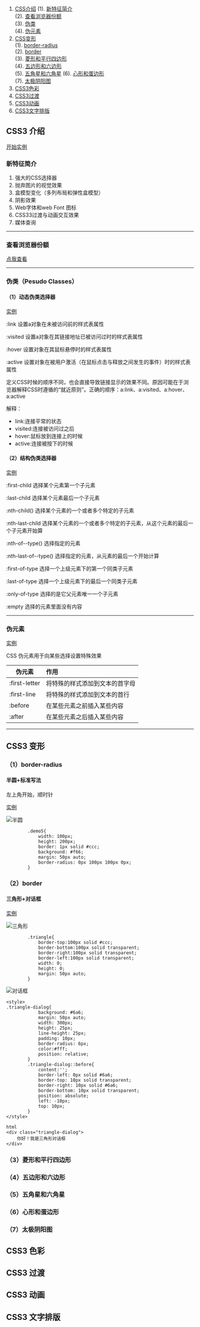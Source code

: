 1. [CSS介绍](https://github.com/LbhFront-end/About-CSS3/blob/master/AboutCSS3.md#css3-介绍)
   (1).  [新特征简介](https://github.com/LbhFront-end/About-CSS3/blob/master/AboutCSS3.md#新特征简介)  
   (2).  [查看浏览器份额](https://github.com/LbhFront-end/About-CSS3/blob/master/AboutCSS3.md#查看浏览器份额)  
   (3).  [伪类](https://github.com/LbhFront-end/About-CSS3/blob/master/AboutCSS3.md#伪类pesudo-classes)   
   (4).  [伪元素](https://github.com/LbhFront-end/About-CSS3/blob/master/AboutCSS3.md#伪元素)  
2. [CSS变形](https://github.com/LbhFront-end/About-CSS3/blob/master/AboutCSS3.md#css3-变形)  
   (1).  [border-radius](https://github.com/LbhFront-end/About-CSS3/blob/master/AboutCSS3.md#1border-radius)  
   (2).  [border](https://github.com/LbhFront-end/About-CSS3/blob/master/AboutCSS3.md#2border)  
   (3).  [菱形和平行四边形](https://github.com/LbhFront-end/About-CSS3/blob/master/AboutCSS3.md#3菱形和平行四边形)    
   (4).  [五边形和六边形](https://github.com/LbhFront-end/About-CSS3/blob/master/AboutCSS3.md#4五边形和六边形)   
   (5).  [五角星和六角星](https://github.com/LbhFront-end/About-CSS3/blob/master/AboutCSS3.md#5五角星和六角星)
   (6).  [心形和蛋边形](https://github.com/LbhFront-end/About-CSS3/blob/master/AboutCSS3.md#6心形和蛋边形)   
   (7).  [太极阴阳图](https://github.com/LbhFront-end/About-CSS3/blob/master/AboutCSS3.md#7太极阴阳图)
3. [CSS3色彩](https://github.com/LbhFront-end/About-CSS3/blob/master/AboutCSS3.md#css3-色彩)
4. [CSS3过渡](https://github.com/LbhFront-end/About-CSS3/blob/master/AboutCSS3.md#css3-过渡)
5. [CSS3动画](https://github.com/LbhFront-end/About-CSS3/blob/master/AboutCSS3.md#css3-动画)
6. [CSS3文字排版](https://github.com/LbhFront-end/About-CSS3/blob/master/AboutCSS3.md#css3-文字排版)


## CSS3 介绍

[开始实例](https://github.com/LbhFront-end/About-CSS3/blob/master/code/Demo01.html)

### 新特征简介

1.  强大的CSS选择器
2.  抛弃图片的视觉效果
3.  盒模型变化（多列布局和弹性盒模型）
4.  阴影效果
5.  Web字体和web Font 图标
6.  CSS33过渡与动画交互效果
7.  媒体查询

------

### 查看浏览器份额

[点我查看](http://tongji.baidu.com/data/browser)

------

### 伪类（Pesudo Classes）

#### （1）动态伪类选择器

[实例](https://github.com/LbhFront-end/About-CSS3/blob/master/code/Demo02.html)

:link 设置a对象在未被访问前的样式表属性 

:visited 设置a对象在其链接地址已被访问过时的样式表属性 

:hover 设置对象在其鼠标悬停时的样式表属性 

:active 设置对象在被用户激活（在鼠标点击与释放之间发生的事件）时的样式表属性 

定义CSS时候的顺序不同，也会直接导致链接显示的效果不同。原因可能在于浏览器解释CSS时遵循的“就近原则”。正确的顺序：a:link、a:visited、a:hover、a:active

解释：

- link:连接平常的状态 
- visited:连接被访问过之后 
- hover:鼠标放到连接上的时候
- active:连接被按下的时候 

#### （2）结构伪类选择器

[实例](https://github.com/LbhFront-end/About-CSS3/blob/master/code/Demo03.html)

:first-child 选择某个元素第一个子元素

:last-child 选择某个元素最后一个子元素

:nth-child() 选择某个元素的一个或者多个特定的子元素

:nth-last-child 选择某个元素的一个或者多个特定的子元素，从这个元素的最后一个子元素开始算

:nth-of--type() 选择指定的元素

:nth-last-of--type() 选择指定的元素，从元素的最后一个开始计算

:first-of-type 选择一个上级元素下的第一个同类子元素

:last-of-type  选择一个上级元素下的最后一个同类子元素

:only-of-type 选择的是它父元素唯一一个子元素

:empty 选择的元素里面没有内容

------

### 伪元素

[实例](https://github.com/LbhFront-end/About-CSS3/blob/master/code/Demo04.html)

CSS 伪元素用于向某些选择设置特殊效果

| 伪元素        | 作用                           |
| ------------- | :----------------------------- |
| :first-letter | 将特殊的样式添加到文本的首字母 |
| :first-line   | 将特殊的样式添加到文本的首行   |
| :before       | 在某些元素之前插入某些内容     |
| :after        | 在某些元素之后插入某些内容     |

------

## CSS3 变形

### （1）border-radius

#### 半圆+标准写法

左上角开始，顺时针

[实例](https://github.com/LbhFront-end/About-CSS3/blob/master/code/Demo05.html)

![半圆](https://raw.githubusercontent.com/LbhFront-end/About-CSS3/master/code/img/circle.png)



```
		.demo5{
			width: 100px;
			height: 200px;
			border: 1px solid #ccc;
			background: #f66;
			margin: 50px auto;
			border-radius: 0px 100px 100px 0px;									
		}
```



### （2）border

#### 三角形+对话框

[实例](https://github.com/LbhFront-end/About-CSS3/blob/master/code/Demo06.html)

![三角形](https://raw.githubusercontent.com/LbhFront-end/About-CSS3/master/code/img/triangle.png)

```
		.triangle{
			border-top:100px solid #ccc;
			border-bottom:100px solid transparent;
			border-right:100px solid transparent;
			border-left:100px solid transparent;	
			width: 0;
			height: 0;								
			margin: 50px auto;
		}

```

![对话框](https://raw.githubusercontent.com/LbhFront-end/About-CSS3/master/code/img/triangle-dialog.png)

```
<style>
.triangle-dialog{
			background: #6a6;
			margin: 50px auto;
			width: 300px;
			height: 25px;
			line-height: 25px;
			padding: 10px;
			border-radius: 6px;
			color:#fff;
			position: relative;			
		}
		.triangle-dialog::before{
			content:'';
			border-left: 0px solid #6a6;
			border-top: 10px solid transparent;	
			border-right: 10px solid #6a6;
			border-bottom: 10px solid transparent;	
			position: absolute;
			left: -10px;	
			top: 10px;			
		}
</style>

html
<div class="triangle-dialog">
	你好！我是三角形对话框
</div>
```

### （3）菱形和平行四边形

### （4）五边形和六边形

### （5）五角星和六角星

### （6）心形和蛋边形

### （7）太极阴阳图

## CSS3 色彩

## CSS3 过渡

## CSS3 动画

## CSS3 文字排版
